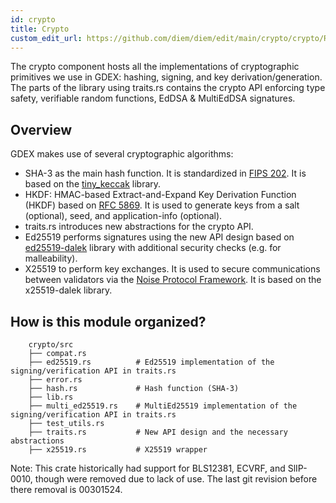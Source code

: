 ```yaml
---
id: crypto
title: Crypto
custom_edit_url: https://github.com/diem/diem/edit/main/crypto/crypto/README.md
---
```


The crypto component hosts all the implementations of cryptographic primitives we use in GDEX: hashing, signing, and key derivation/generation. The parts of the library using traits.rs contains the crypto API enforcing type safety, verifiable random functions, EdDSA & MultiEdDSA signatures.

## Overview

GDEX makes use of several cryptographic algorithms:

* SHA-3 as the main hash function. It is standardized in [FIPS 202](https://nvlpubs.nist.gov/nistpubs/FIPS/NIST.FIPS.202.pdf). It is based on the [tiny_keccak](https://docs.rs/tiny-keccak/1.4.2/tiny_keccak/) library.
* HKDF: HMAC-based Extract-and-Expand Key Derivation Function (HKDF) based on [RFC 5869](https://tools.ietf.org/html/rfc5869). It is used to generate keys from a salt (optional), seed, and application-info (optional).
* traits.rs introduces new abstractions for the crypto API.
* Ed25519 performs signatures using the new API design based on [ed25519-dalek](https://docs.rs/ed25519-dalek/1.0.0-pre.1/ed25519_dalek/) library with additional security checks (e.g. for malleability).
* X25519 to perform key exchanges. It is used to secure communications between validators via the [Noise Protocol Framework](http://www.noiseprotocol.org/noise.html). It is based on the x25519-dalek library.

## How is this module organized?
```
    crypto/src
    ├── compat.rs
    ├── ed25519.rs          # Ed25519 implementation of the signing/verification API in traits.rs
    ├── error.rs
    ├── hash.rs             # Hash function (SHA-3)
    ├── lib.rs
    ├── multi_ed25519.rs    # MultiEd25519 implementation of the signing/verification API in traits.rs
    ├── test_utils.rs
    ├── traits.rs           # New API design and the necessary abstractions
    ├── x25519.rs           # X25519 wrapper
```

Note: This crate historically had support for BLS12381, ECVRF, and SlIP-0010, though were removed due to lack of use. The last git revision before there removal is 00301524.
